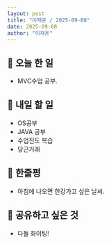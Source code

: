 ```yaml
---
layout: post
title: "이재훈 / 2025-09-08"
date: 2025-09-08 
author: "이재훈"
---
```

## 📝 오늘 한 일

- MVC수업 공부.

## 🎯 내일 할 일

- OS공부 
- JAVA 공부 
- 수업진도 복습
- 당근거래 


## 💭 한줄평


- 아침에 나오면 한강가고 싶은 날씨.


## 🔗 공유하고 싶은 것

- 다들 화이팅!
